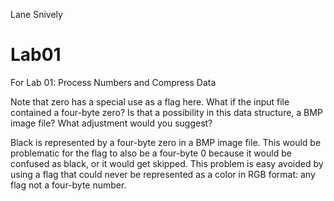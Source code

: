 Lane Snively
# Lab01
For Lab 01:  Process Numbers and Compress Data

Note that zero has a special use as a flag here. What if the input file contained a four-byte zero? Is that a
possibility in this data structure, a BMP image file? What adjustment would you suggest?

Black is represented by a four-byte zero in a BMP image file. This would be problematic for the flag to also be a four-byte 0 because it would be confused as black, or it would get skipped. This problem is easy avoided by using a flag that could never be represented as a color in RGB format: any flag not a four-byte number.

